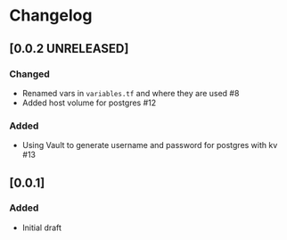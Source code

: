 # Changelog

## [0.0.2 UNRELEASED]

### Changed
- Renamed vars in `variables.tf` and where they are used #8
- Added host volume for postgres #12

### Added
- Using Vault to generate username and password for postgres with kv #13

## [0.0.1]

### Added

- Initial draft
